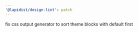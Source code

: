 ```yaml
---
'@lapidist/design-lint': patch
---
```


fix css output generator to sort theme blocks with default first

